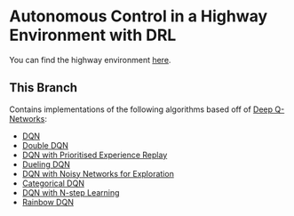 # Autonomous Control in a Highway Environment with DRL
You can find the highway environment [here](https://highway-env.farama.org/).

## This Branch
Contains implementations of the following algorithms based off of [Deep Q-Networks](https://arxiv.org/pdf/1312.5602.pdf):
- [DQN](base_dqn/dqn.ipynb)
- [Double DQN](double_dqn/double_dqn.ipynb)
- [DQN with Prioritised Experience Replay](per_dqn/prioritised_experience_replay.ipynb)
- [Dueling DQN](dueling_dqn/dueling_networks.ipynb)
- [DQN with Noisy Networks for Exploration](noisy_dqn/noisy_networks_for_exploration.ipynb)
- [Categorical DQN](categorical_dqn/categorical_dqn.ipynb)
- [DQN with N-step Learning](n_step_dqn/n_step_dqn.ipynb)
- [Rainbow DQN](rainbow_dqn/rainbow_dqn.ipynb)